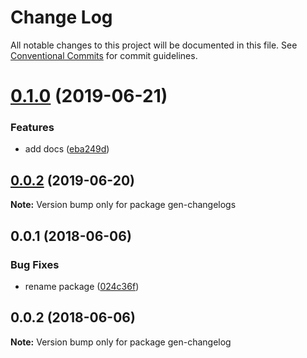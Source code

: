 # Change Log

All notable changes to this project will be documented in this file.
See [Conventional Commits](https://conventionalcommits.org) for commit guidelines.

<a name="0.1.0"></a>
# [0.1.0](https://github.com/projects/DavideDaniel/repos/oss-projects/compare/diff?targetBranch=refs%2Ftags%2Fgen-changelogs@0.0.2&sourceBranch=refs%2Ftags%2Fgen-changelogs@0.1.0) (2019-06-21)


### Features

* add docs ([eba249d](https://github.com/projects/DavideDaniel/repos/oss-projects/commits/eba249d))




<a name="0.0.2"></a>
## [0.0.2](https://github.com/projects/DavideDaniel/repos/oss-projects/compare/diff?targetBranch=refs%2Ftags%2Fgen-changelogs@0.0.1&sourceBranch=refs%2Ftags%2Fgen-changelogs@0.0.2) (2019-06-20)




**Note:** Version bump only for package gen-changelogs

<a name="0.0.1"></a>
## 0.0.1 (2018-06-06)


### Bug Fixes

* rename package ([024c36f](https://github.com/projects/DavideDaniel/repos/oss-projects/commits/024c36f))




<a name="0.0.2"></a>
## 0.0.2 (2018-06-06)




**Note:** Version bump only for package gen-changelog
